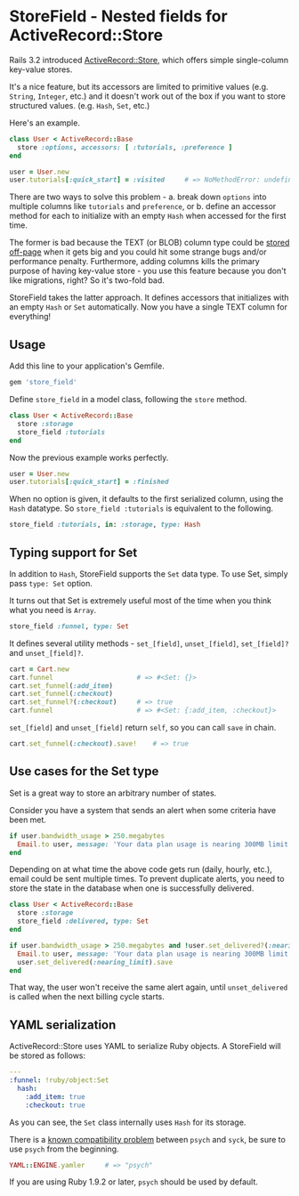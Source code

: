 # StoreField - Nested fields for ActiveRecord::Store

Rails 3.2 introduced [ActiveRecord::Store](http://api.rubyonrails.org/classes/ActiveRecord/Store.html), which offers simple single-column key-value stores.

It's a nice feature, but its accessors are limited to primitive values (e.g. `String`, `Integer`, etc.) and it doesn't work out of the box if you want to store structured values. (e.g. `Hash`, `Set`, etc.)

Here's an example.

```ruby
class User < ActiveRecord::Base
  store :options, accessors: [ :tutorials, :preference ]
end

user = User.new
user.tutorials[:quick_start] = :visited     # => NoMethodError: undefined method `[]=' for nil:NilClass
```

There are two ways to solve this problem - a. break down `options` into multiple columns like `tutorials` and `preference`, or b. define an accessor method for each to initialize with an empty `Hash` when accessed for the first time.

The former is bad because the TEXT (or BLOB) column type could be [stored off-page](http://www.mysqlperformanceblog.com/2010/02/09/blob-storage-in-innodb/) when it gets big and you could hit some strange bugs and/or performance penalty. Furthermore, adding columns kills the primary purpose of having key-value store - you use this feature because you don't like migrations, right? So it's two-fold bad.

StoreField takes the latter approach. It defines accessors that initializes with an empty `Hash` or `Set` automatically. Now you have a single TEXT column for everything!

## Usage

Add this line to your application's Gemfile.

```ruby
gem 'store_field'
```

Define `store_field` in a model class, following the `store` method.

```ruby
class User < ActiveRecord::Base
  store :storage
  store_field :tutorials
end
```

Now the previous example works perfectly.

```ruby
user = User.new
user.tutorials[:quick_start] = :finished
```

When no option is given, it defaults to the first serialized column, using the `Hash` datatype. So `store_field :tutorials` is equivalent to the following.

```ruby
store_field :tutorials, in: :storage, type: Hash
```

## Typing support for Set

In addition to `Hash`, StoreField supports the `Set` data type. To use Set, simply pass `type: Set` option.

It turns out that Set is extremely useful most of the time when you think what you need is `Array`.

```ruby
store_field :funnel, type: Set
```

It defines several utility methods - `set_[field]`, `unset_[field]`, `set_[field]?` and `unset_[field]?`.

```ruby
cart = Cart.new
cart.funnel                     # => #<Set: {}>
cart.set_funnel(:add_item)
cart.set_funnel(:checkout)
cart.set_funnel?(:checkout)     # => true
cart.funnel                     # => #<Set: {:add_item, :checkout}>
```

`set_[field]` and `unset_[field]` return `self`, so you can call `save` in chain.

```ruby
cart.set_funnel(:checkout).save!    # => true
```

## Use cases for the Set type

Set is a great way to store an arbitrary number of states.

Consider you have a system that sends an alert when some criteria have been met.

```ruby
if user.bandwidth_usage > 250.megabytes
  Email.to user, message: 'Your data plan usage is nearing 300MB limit'
end
```

Depending on at what time the above code gets run (daily, hourly, etc.), email could be sent multiple times. To prevent duplicate alerts, you need to store the state in the database when one is successfully delivered.

```ruby
class User < ActiveRecord::Base
  store :storage
  store_field :delivered, type: Set
end

if user.bandwidth_usage > 250.megabytes and !user.set_delivered?(:nearing_limit)
  Email.to user, message: 'Your data plan usage is nearing 300MB limit'
  user.set_delivered(:nearing_limit).save
end
```

That way, the user won't receive the same alert again, until `unset_delivered` is called when the next billing cycle starts.

## YAML serialization

ActiveRecord::Store uses YAML to serialize Ruby objects. A StoreField will be stored as follows:

```yaml
---
:funnel: !ruby/object:Set
  hash:
    :add_item: true
    :checkout: true
```

As you can see, the `Set` class internally uses `Hash` for its storage.

There is a [known compatibility problem](http://bugs.ruby-lang.org/issues/6910) between `psych` and `syck`, be sure to use `psych` from the beginning.

```ruby
YAML::ENGINE.yamler     # => "psych"
```

If you are using Ruby 1.9.2 or later, `psych` should be used by default.
